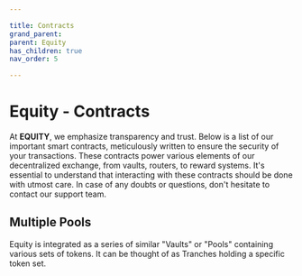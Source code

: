 ```yaml
---

title: Contracts
grand_parent: 
parent: Equity
has_children: true
nav_order: 5

---
```


# Equity - Contracts

At **EQUITY**, we emphasize transparency and trust. Below is a list of our important smart contracts, meticulously written to ensure the security of your transactions. These contracts power various elements of our decentralized exchange, from vaults, routers, to reward systems. It's essential to understand that interacting with these contracts should be done with utmost care. In case of any doubts or questions, don't hesitate to contact our support team.

## Multiple Pools
Equity is integrated as a series of similar "Vaults" or "Pools" containing various sets of tokens. It can be thought of as Tranches holding a specific token set.
